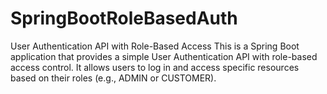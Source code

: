 # SpringBootRoleBasedAuth

User Authentication API with Role-Based Access
This is a Spring Boot application that provides a simple User Authentication API with role-based access control. It allows users to log in and access specific resources based on their roles (e.g., ADMIN or CUSTOMER).
